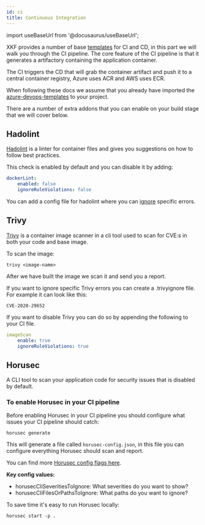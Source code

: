 ```yaml
---
id: ci
title: Continuous Integration
---
```


import useBaseUrl from '@docusaurus/useBaseUrl';

XKF provides a number of base [templates](https://github.com/XenitAB/azure-devops-templates/blob/main/gitops-v2/) for CI and CD, in this part we will walk you through the CI pipeline.
The core feature of the CI pipeline is that it generates a artifactory containing the application container.

The CI triggers the CD that will grab the container artifact and push it to a central container registry, Azure uses ACR and AWS uses ECR.

When following these docs we assume that you already have imported the [azure-devops-templates](https://github.com/XenitAB/azure-devops-templates#usage) to your project.

There are a number of extra addons that you can enable on your build stage that we will cover below.

## Hadolint

[Hadolint](https://github.com/hadolint/hadolint) is a linter for container files and gives you suggestions on how to follow best practices.

This check is enabled by default and you can disable it by adding:

```.yaml
dockerLint:
    enabled: false
    ignoreRuleViolations: false
```

You can add a config file for hadolint where you can
[ignore](https://github.com/hadolint/hadolint#configure) specific errors.

## Trivy

[Trivy](https://github.com/aquasecurity/trivy) is a container image scanner
in a cli tool used to scan for CVE:s in both your code and base image.

To scan the image:

```shell
trivy <image-name>
```

After we have built the image we scan it and send you a report.

If you want to ignore specific Trivy errors you can create a .trivyignore file.
For example it can look like this:

```.trivyignore
CVE-2020-29652
```

If you want to disable Trivy you can do so by appending the following to your CI file.

```.yaml
imageScan
    enable: true
    ignoreRuleViolations: true
```

## Horusec

A CLI tool to scan your application code for security issues that is disabled by default.

### To enable Horusec in your CI pipeline

Before enabling Horusec in your CI pipeline you should configure what issues your CI pipeline should catch:

```shell
horusec generate
```

This will generate a file called `horusec-config.json`, in this file you can configure everything Horusec should scan and report.

You can find more [Horusec config flags here](https://horusec.io/docs/cli/resources/#global-flags).

**Key config values:**

- horusecCliSeveritiesToIgnore: What severities do you want to show?
- horusecCliFilesOrPathsToIgnore: What paths do you want to ignore?

To save time it's easy to run Horusec locally:

```shell
horusec start -p .
```

